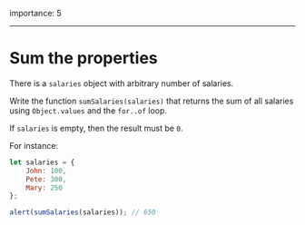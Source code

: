 importance: 5

---

# Sum the properties

There is a `salaries` object with arbitrary number of salaries.

Write the function `sumSalaries(salaries)` that returns the sum of all salaries using `Object.values` and the `for..of` loop.

If `salaries` is empty, then the result must be `0`.

For instance:

```js
let salaries = {
    John: 100,
    Pete: 300,
    Mary: 250
};

alert(sumSalaries(salaries)); // 650
```
